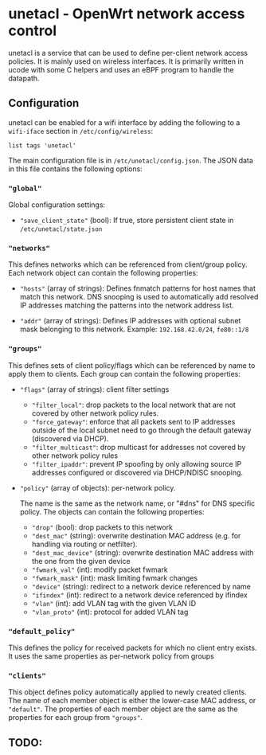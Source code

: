 # unetacl - OpenWrt network access control

unetacl is a service that can be used to define per-client network access
policies. It is mainly used on wireless interfaces.
It is primarily written in ucode with some C helpers and uses an eBPF program
to handle the datapath.


## Configuration

unetacl can be enabled for a wifi interface by adding the following to a `wifi-iface`
section in `/etc/config/wireless`:
```
list tags 'unetacl'
```

The main configuration file is in `/etc/unetacl/config.json`. The JSON data
in this file contains the following options:

### `"global"`

Global configuration settings:
 - `"save_client_state"` (bool): If true, store persistent client state in `/etc/unetacl/state.json`

### `"networks"`

This defines networks which can be referenced from client/group policy.
Each network object can contain the following properties:

- `"hosts"` (array of strings): Defines fnmatch patterns for host names that
   match this network. DNS snooping is used to automatically add resolved
   IP addresses matching the patterns into the network address list.

- `"addr"` (array of strings): Defines IP addresses with optional subnet mask
   belonging to this network. Example: `192.168.42.0/24`, `fe80::1/8`


### `"groups"`

This defines sets of client policy/flags which can be referenced by name to apply
them to clients.
Each group can contain the following properties:

- `"flags"` (array of strings): client filter settings
  - `"filter_local"`: drop packets to the local network that are not covered by other
    network policy rules.
  - `"force_gateway"`: enforce that all packets sent to IP addresses outside of the
    local subnet need to go through the default gateway (discovered via DHCP).
  - `"filter_multicast"`: drop multicast for addresses not covered by other network
     policy rules
  - `"filter_ipaddr"`: prevent IP spoofing by only allowing source IP addresses
    configured or discovered via DHCP/NDISC snooping.

- `"policy"` (array of objects): per-network policy.

  The name is the same as the network name, or "#dns" for DNS specific policy.
  The objects can contain the following properties:
  - `"drop"` (bool): drop packets to this network
  - `"dest_mac"` (string): overwrite destination MAC address (e.g. for handling via routing or netfilter).
  - `"dest_mac_device"` (string): overwrite destination MAC address with the one from the given device
  - `"fwmark_val"` (int): modify packet fwmark
  - `"fwmark_mask"` (int): mask limiting fwmark changes
  - `"device"` (string): redirect to a network device referenced by name
  - `"ifindex"` (int): redirect to a network device referenced by ifindex
  - `"vlan"` (int): add VLAN tag with the given VLAN ID
  - `"vlan_proto"` (int): protocol for added VLAN tag


### `"default_policy"`

This defines the policy for received packets for which no client entry exists.
It uses the same properties as per-network policy from groups

### `"clients"`

This object defines policy automatically applied to newly created clients.
The name of each member object is either the lower-case MAC address, or `"default"`.
The properties of each member object are the same as the properties for each group from `"groups"`.

## TODO:


